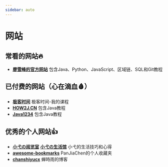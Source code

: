 ```yaml
---
sidebar: auto
---
```


# 网站

## 常看的网站🔥

- [**廖雪峰的官方网站**](https://www.liaoxuefeng.com/) 包含Java、Python、JavaScript、区域链、SQL和Git教程

## 已付费的网站（心在滴血🩸）

- [**极客时间**](https://time.geekbang.org/dashboard/course) 极客时间-我的课程
- [**HOW2J.CN**](https://how2j.cn/) 包含Java教程
- [**Java1234**](http://www.java1234.com/) 包含Java教程

## 优秀的个人网站👍

- [**小弋の阅览室**](https://lovelijunyi.gitee.io/blog/) [**小弋の生活馆**](https://lovelijunyi.gitee.io/) 小弋的生活技巧和心得
- [**awesome-bookmarks**](https://panjiachen.github.io/awesome-bookmarks/) PanJiaChen的个人收藏夹
- [**chanshiyucx**](https://github.com/chanshiyucx) 蝉時雨的博客
